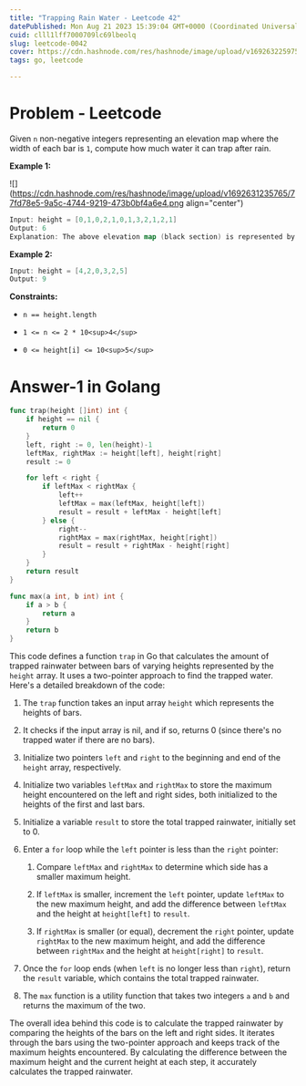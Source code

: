 ```yaml
---
title: "Trapping Rain Water - Leetcode 42"
datePublished: Mon Aug 21 2023 15:39:04 GMT+0000 (Coordinated Universal Time)
cuid: clll1lff7000709lc69lbeolq
slug: leetcode-0042
cover: https://cdn.hashnode.com/res/hashnode/image/upload/v1692632259755/37fa35af-fcb1-44bf-b9cd-2b4c05acd0e9.jpeg
tags: go, leetcode

---
```


# Problem - Leetcode

Given `n` non-negative integers representing an elevation map where the width of each bar is `1`, compute how much water it can trap after rain.

**Example 1:**

![](https://cdn.hashnode.com/res/hashnode/image/upload/v1692631235765/77fd78e5-9a5c-4744-9219-473b0bf4a6e4.png align="center")

```go
Input: height = [0,1,0,2,1,0,1,3,2,1,2,1]
Output: 6
Explanation: The above elevation map (black section) is represented by array [0,1,0,2,1,0,1,3,2,1,2,1]. In this case, 6 units of rain water (blue section) are being trapped.
```

**Example 2:**

```go
Input: height = [4,2,0,3,2,5]
Output: 9
```

**Constraints:**

* `n == height.length`
    
* `1 <= n <= 2 * 10<sup>4</sup>`
    
* `0 <= height[i] <= 10<sup>5</sup>`
    

# Answer-1 in Golang

```go
func trap(height []int) int {
	if height == nil {
		return 0
	}
	left, right := 0, len(height)-1
	leftMax, rightMax := height[left], height[right]
	result := 0

	for left < right {
		if leftMax < rightMax {
			left++
			leftMax = max(leftMax, height[left])
			result = result + leftMax - height[left]
		} else {
			right--
			rightMax = max(rightMax, height[right])
			result = result + rightMax - height[right]
		}
	}
	return result
}

func max(a int, b int) int {
	if a > b {
		return a
	}
	return b
}
```

This code defines a function `trap` in Go that calculates the amount of trapped rainwater between bars of varying heights represented by the `height` array. It uses a two-pointer approach to find the trapped water. Here's a detailed breakdown of the code:

1. The `trap` function takes an input array `height` which represents the heights of bars.
    
2. It checks if the input array is nil, and if so, returns 0 (since there's no trapped water if there are no bars).
    
3. Initialize two pointers `left` and `right` to the beginning and end of the `height` array, respectively.
    
4. Initialize two variables `leftMax` and `rightMax` to store the maximum height encountered on the left and right sides, both initialized to the heights of the first and last bars.
    
5. Initialize a variable `result` to store the total trapped rainwater, initially set to 0.
    
6. Enter a `for` loop while the `left` pointer is less than the `right` pointer:
    
    1. Compare `leftMax` and `rightMax` to determine which side has a smaller maximum height.
        
    2. If `leftMax` is smaller, increment the `left` pointer, update `leftMax` to the new maximum height, and add the difference between `leftMax` and the height at `height[left]` to `result`.
        
    3. If `rightMax` is smaller (or equal), decrement the `right` pointer, update `rightMax` to the new maximum height, and add the difference between `rightMax` and the height at `height[right]` to `result`.
        
7. Once the `for` loop ends (when `left` is no longer less than `right`), return the `result` variable, which contains the total trapped rainwater.
    
8. The `max` function is a utility function that takes two integers `a` and `b` and returns the maximum of the two.
    

The overall idea behind this code is to calculate the trapped rainwater by comparing the heights of the bars on the left and right sides. It iterates through the bars using the two-pointer approach and keeps track of the maximum heights encountered. By calculating the difference between the maximum height and the current height at each step, it accurately calculates the trapped rainwater.